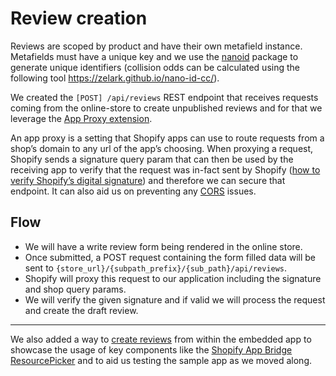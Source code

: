 # Review creation

Reviews are scoped by product and have their own metafield instance. Metafields must have a unique key and we use the [nanoid](https://github.com/ai/nanoid) package to generate unique identifiers (collision odds can be calculated using the following tool https://zelark.github.io/nano-id-cc/).

We created the `[POST] /api/reviews` REST endpoint that receives requests coming from the online-store to create unpublished reviews and for that we leverage the [App Proxy extension](https://shopify.dev/tutorials/display-dynamic-store-data-with-app-proxies).

An app proxy is a setting that Shopify apps can use to route requests from a shop’s domain to any url of the app’s choosing. When proxying a request, Shopify sends a signature query param that can then be used by the receiving app to verify that the request was in-fact sent by Shopify ([how to verify Shopify’s digital signature](https://shopify.dev/tutorials/display-dynamic-store-data-with-app-proxies#calculate-a-digital-signatur)) and therefore we can secure that endpoint. It can also aid us on preventing any [CORS](https://developer.mozilla.org/en-US/docs/Web/HTTP/CORS) issues.

## Flow

-   We will have a write review form being rendered in the online store.
-   Once submitted, a POST request containing the form filled data will be sent to `{store_url}/{subpath_prefix}/{sub_path}/api/reviews`.
-   Shopify will proxy this request to our application including the signature and shop query params.
-   We will verify the given signature and if valid we will process the request and create the draft review.

---

We also added a way to [create reviews](/pages/products/[id]/create-review.js) from within the embedded app to showcase the usage of key components like the [Shopify App Bridge ResourcePicker](https://shopify.dev/tools/app-bridge/actions/resourcepicker) and to aid us testing the sample app as we moved along.
